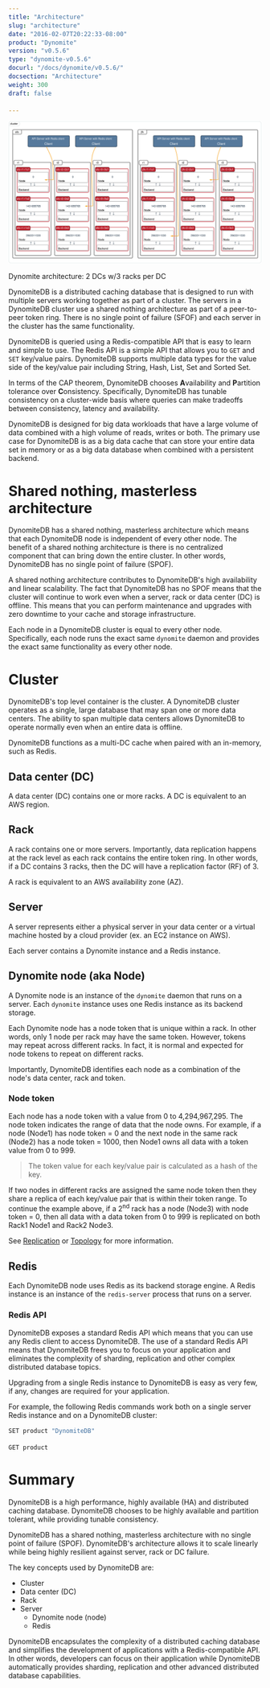 ```yaml
---
title: "Architecture"
slug: "architecture"
date: "2016-02-07T20:22:33-08:00"
product: "Dynomite"
version: "v0.5.6"
type: "dynomite-v0.5.6"
docurl: "/docs/dynomite/v0.5.6/"
docsection: "Architecture"
weight: 300
draft: false

---
```


<a href="/img/dynomite/v0.5.6/architecture-2dc-3racks-3servers.svg" target="_blank"><img class="img-responsive center-block"
     src="/img/dynomite/v0.5.6/architecture-2dc-3racks-3servers.svg"
     alt="Dynomite Architecture"></a>
<p class="dyno-image-caption text-center">Dynomite architecture: 2 DCs w/3 racks per DC</p>

DynomiteDB is a distributed caching database that is designed to run with multiple servers working together as part of a cluster. The servers in a DynomiteDB cluster use a shared nothing architecture as part of a peer-to-peer token ring. There is no single point of failure (SFOF) and each server in the cluster has the same functionality.

DynomiteDB is queried using a Redis-compatible API that is easy to learn and simple to use. The Redis API is a simple API that allows you to `GET` and `SET` key/value pairs. DynomiteDB supports multiple data types for the value side of the key/value pair including String, Hash, List, Set and Sorted Set. 

In terms of the CAP theorem, DynomiteDB chooses <strong>A</strong>vailability and <strong>P</strong>artition tolerance over <strong>C</strong>onsistency. Specifically, DynomiteDB has tunable consistency on a cluster-wide basis where queries can make tradeoffs between consistency, latency and availability.

DynomiteDB is designed for big data workloads that have a large volume of data combined with a high volume of reads, writes or both. The primary use case for DynomiteDB is as a big data cache that can store your entire data set in memory or as a big data database when combined with a persistent backend.

# Shared nothing, masterless architecture

DynomiteDB has a shared nothing, masterless architecture which means that each DynomiteDB node is independent of every other node. The benefit of a shared nothing architecture is there is no centralized component that can bring down the entire cluster. In other words, DynomiteDB has no single point of failure (SPOF).

A shared nothing architecture contributes to DynomiteDB's high availability and linear scalability. The fact that DynomiteDB has no SPOF means that the cluster will continue to work even when a server, rack or data center (DC) is offline. This means that you can perform maintenance and upgrades with zero downtime to your cache and storage infrastructure.

Each node in a DynomiteDB cluster is equal to every other node. Specifically, each node runs the exact same `dynomite` daemon and provides the exact same functionality as every other node.

<!-- TODO: SHOW DIAGRAM OF DYNOMITE'S INTERNAL BLOCK DIAGRAM HERE -->

# Cluster

<!-- SHOW IMAGE HERE OF ENTIRE CLUSTER -->

DynomiteDB's top level container is the cluster. A DynomiteDB cluster operates as a single, large database that may span one or more data centers. The ability to span multiple data centers allows DynomiteDB to operate normally even when an entire data is offline.

DynomiteDB functions as a multi-DC cache when paired with an in-memory, such as Redis.

## Data center (DC)

A data center (DC) contains one or more racks. A DC is equivalent to an AWS region.

## Rack

A rack contains one or more servers. Importantly, data replication happens at the rack level as each rack contains the entire token ring. In other words, if a DC contains 3 racks, then the DC will have a replication factor (RF) of 3.

A rack is equivalent to an AWS availability zone (AZ).

## Server

<!-- TODO: Update the Server definition to include the concept of a Container -->

A server represents either a physical server in your data center or a virtual machine hosted by a cloud provider (ex. an EC2 instance on AWS).

Each server contains a Dynomite instance and a Redis instance.

## Dynomite node (aka Node)

A Dynomite node is an instance of the `dynomite` daemon that runs on a server. Each `dynomite` instance uses one Redis instance as its backend storage.

Each Dynomite node has a node token that is unique within a rack. In other words, only 1 node per rack may have the same token. However, tokens may repeat across different racks. In fact, it is normal and expected for node tokens to repeat on different racks.

Importantly, DynomiteDB identifies each node as a combination of the node's data center, rack and token.

### Node token

Each node has a node token with a value from 0 to 4,294,967,295. The node token indicates the range of data that the node owns. For example, if a node (Node1) has node token = 0 and the next node in the same rack (Node2) has a node token = 1000, then Node1 owns all data with a token value from 0 to 999.

> The token value for each key/value pair is calculated as a hash of the key.

If two nodes in different racks are assigned the same node token then they share a replica of each key/value pair that is within their token range. To continue the example above, if a 2<sup>nd</sup> rack has a node (Node3) with node token = 0, then all data with a data token from 0 to 999 is replicated on both Rack1 Node1 and Rack2 Node3.

See [Replication](../replication/) or [Topology](../topology/) for more information.

## Redis

Each DynomiteDB node uses Redis as its backend storage engine. A Redis instance is an instance of the `redis-server` process that runs on a server.

### Redis API

DynomiteDB exposes a standard Redis API which means that you can use any Redis client to access DynomiteDB. The use of a standard Redis API means that DynomiteDB frees you to focus on your application and eliminates the complexity of sharding, replication and other complex distributed database topics. 

Upgrading from a single Redis instance to DynomiteDB is easy as very few, if any, changes are required for your application.

For example, the following Redis commands work both on a single server Redis instance and on a DynomiteDB cluster:

```bash
SET product "DynomiteDB"

GET product
```

<!-- show that a programmer accesses the cluster via a Redis API, which is the same as for accessing a single Redis instance -->

<!-- See [API](../api/) for more information. -->

# Summary

DynomiteDB is a high performance, highly available (HA) and distributed caching database. DynomiteDB chooses to be highly available and partition tolerant, while providing tunable consistency.

DynomiteDB has a shared nothing, masterless architecture with no single point of failure (SPOF). DynomiteDB's architecture allows it to scale linearly while being highly resilient against server, rack or DC failure.

The key concepts used by DynomiteDB are:

- Cluster
- Data center (DC)
- Rack
- Server
    - Dynomite node (node)
    - Redis

DynomiteDB encapsulates the complexity of a distributed caching database and simplifies the development of applications with a Redis-compatible API. In other words, developers can focus on their application while DynomiteDB automatically provides sharding, replication and other advanced distributed database capabilities.
